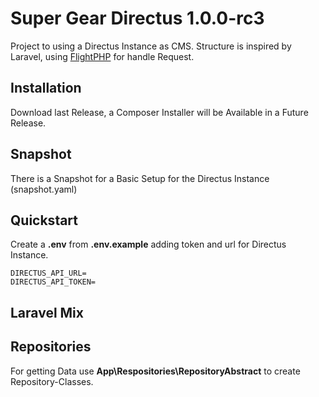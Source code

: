 # Super Gear Directus 1.0.0-rc3

Project to using a Directus Instance as CMS. Structure is inspired by Laravel, using [FlightPHP](https://github.com/mikecao/flight)
for handle Request.

## Installation

Download last Release, a Composer Installer will be Available in a Future Release.

## Snapshot

There is a Snapshot for a Basic Setup for the Directus Instance (snapshot.yaml)

## Quickstart

Create a **.env** from **.env.example** adding token and url for Directus Instance.

```
DIRECTUS_API_URL=
DIRECTUS_API_TOKEN=
```

## Laravel Mix

## Repositories

For getting Data use **App\\Respositories\\RepositoryAbstract** to create Repository-Classes.

